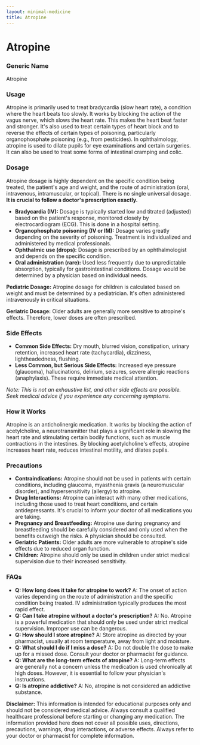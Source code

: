 ```yaml
---
layout: minimal-medicine
title: Atropine
---
```


# Atropine
### Generic Name
Atropine

### Usage
Atropine is primarily used to treat bradycardia (slow heart rate), a condition where the heart beats too slowly. It works by blocking the action of the vagus nerve, which slows the heart rate.  This makes the heart beat faster and stronger.  It's also used to treat certain types of heart block and to reverse the effects of certain types of poisoning, particularly organophosphate poisoning (e.g., from pesticides).  In ophthalmology, atropine is used to dilate pupils for eye examinations and certain surgeries. It can also be used to treat some forms of intestinal cramping and colic.


### Dosage
Atropine dosage is highly dependent on the specific condition being treated, the patient's age and weight, and the route of administration (oral, intravenous, intramuscular, or topical).  There is no single universal dosage.  **It is crucial to follow a doctor's prescription exactly.**  

* **Bradycardia (IV):**  Dosage is typically started low and titrated (adjusted) based on the patient's response, monitored closely by electrocardiogram (ECG).  This is done in a hospital setting.
* **Organophosphate poisoning (IV or IM):**  Dosage varies greatly depending on the severity of poisoning. Treatment is individualized and administered by medical professionals.
* **Ophthalmic use (drops):**  Dosage is prescribed by an ophthalmologist and depends on the specific condition.
* **Oral administration (rare):**  Used less frequently due to unpredictable absorption, typically for gastrointestinal conditions. Dosage would be determined by a physician based on individual needs.

**Pediatric Dosage:** Atropine dosage for children is calculated based on weight and must be determined by a pediatrician.  It's often administered intravenously in critical situations.

**Geriatric Dosage:** Older adults are generally more sensitive to atropine's effects. Therefore, lower doses are often prescribed.


### Side Effects
* **Common Side Effects:** Dry mouth, blurred vision, constipation, urinary retention, increased heart rate (tachycardia), dizziness, lightheadedness, flushing.
* **Less Common, but Serious Side Effects:**  Increased eye pressure (glaucoma), hallucinations, delirium, seizures, severe allergic reactions (anaphylaxis).  These require immediate medical attention.

*Note: This is not an exhaustive list, and other side effects are possible.  Seek medical advice if you experience any concerning symptoms.*


### How it Works
Atropine is an anticholinergic medication.  It works by blocking the action of acetylcholine, a neurotransmitter that plays a significant role in slowing the heart rate and stimulating certain bodily functions, such as muscle contractions in the intestines. By blocking acetylcholine's effects, atropine increases heart rate, reduces intestinal motility, and dilates pupils.


### Precautions
* **Contraindications:** Atropine should not be used in patients with certain conditions, including glaucoma, myasthenia gravis (a neuromuscular disorder), and hypersensitivity (allergy) to atropine.
* **Drug Interactions:** Atropine can interact with many other medications, including those used to treat heart conditions, and certain antidepressants.  It's crucial to inform your doctor of all medications you are taking.
* **Pregnancy and Breastfeeding:**  Atropine use during pregnancy and breastfeeding should be carefully considered and only used when the benefits outweigh the risks.  A physician should be consulted.
* **Geriatric Patients:**  Older adults are more vulnerable to atropine's side effects due to reduced organ function.
* **Children:** Atropine should only be used in children under strict medical supervision due to their increased sensitivity.


### FAQs
* **Q: How long does it take for atropine to work?** A: The onset of action varies depending on the route of administration and the specific condition being treated. IV administration typically produces the most rapid effect.
* **Q: Can I take atropine without a doctor's prescription?** A: No. Atropine is a powerful medication that should only be used under strict medical supervision.  Improper use can be dangerous.
* **Q: How should I store atropine?** A: Store atropine as directed by your pharmacist, usually at room temperature, away from light and moisture.
* **Q: What should I do if I miss a dose?** A: Do not double the dose to make up for a missed dose. Consult your doctor or pharmacist for guidance.
* **Q: What are the long-term effects of atropine?** A:  Long-term effects are generally not a concern unless the medication is used chronically at high doses.  However, it is essential to follow your physician's instructions.  
* **Q:  Is atropine addictive?** A: No, atropine is not considered an addictive substance.


**Disclaimer:** This information is intended for educational purposes only and should not be considered medical advice.  Always consult a qualified healthcare professional before starting or changing any medication.  The information provided here does not cover all possible uses, directions, precautions, warnings, drug interactions, or adverse effects.  Always refer to your doctor or pharmacist for complete information.
